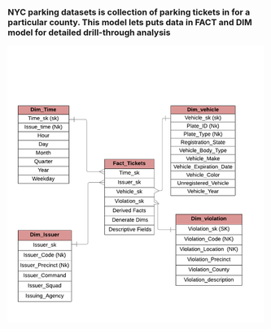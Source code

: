 ### NYC parking datasets is collection of parking tickets in for a particular county. This model lets puts data in FACT and DIM model for detailed drill-through analysis 
![ER Model](NYCData_ER-model.png)

